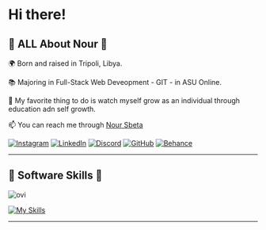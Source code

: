 # Hi there!

## :hibiscus: **ALL About Nour** :hibiscus:

:earth_africa: Born and raised in Tripoli, Libya.

:books: Majoring in Full-Stack Web Deveopment - GIT - in ASU Online.

:seedling: My favorite thing to do is watch myself grow as an individual through education adn self growth.

:mailbox: You can reach me through [Nour Sbeta](https://wa.me/218944624155)

<a href="https://instagram.com/nourxsbeta"><img src="https://skillicons.dev/icons?i=instagram" alt="Instagram"></a>
<a href="https://linkedin.com/in/nour-sbeta-1191a82b3/"><img src="https://skillicons.dev/icons?i=linkedin" alt="LinkedIn"></a>
<a href="https://discord.com/users/nourxsbeta_95682"><img src="https://skillicons.dev/icons?i=discord" alt="Discord"></a>
<a href="https://github.com/nourxsbeta"><img src="https://skillicons.dev/icons?i=github" alt="GitHub"></a>
<a href="https://behance.net/noursbeta1"><img src="https://skillicons.dev/icons?i=behance" alt="Behance"></a>

----------------------------------------------------------------------------------------------------------------
 ## :beginner: Software Skills :beginner: 

<img src="https://github-readme-stats.vercel.app/api/top-langs?username=madushadhanushka&show_icons=true&locale=en&layout=compact&theme=chartreuse-dark" alt="ovi" />

[![My Skills](https://skillicons.dev/icons?i=visualstudio,python,html,ai,ps,raspberrypi)](https://skillicons.dev)

----------------------------------------------------------------------------------------------------------------
